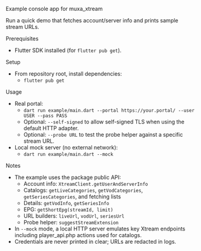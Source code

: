 Example console app for muxa_xtream

Run a quick demo that fetches account/server info and prints sample stream URLs.

Prerequisites
- Flutter SDK installed (for `flutter pub get`).

Setup
- From repository root, install dependencies:
  - `flutter pub get`

Usage
- Real portal:
  - `dart run example/main.dart --portal https://your.portal/ --user USER --pass PASS`
  - Optional: `--self-signed` to allow self-signed TLS when using the default HTTP adapter.
  - Optional: `--probe URL` to test the probe helper against a specific stream URL.
- Local mock server (no external network):
  - `dart run example/main.dart --mock`

Notes
- The example uses the package public API:
  - Account info: `XtreamClient.getUserAndServerInfo`
  - Catalogs: `getLiveCategories`, `getVodCategories`, `getSeriesCategories`, and fetching lists
  - Details: `getVodInfo`, `getSeriesInfo`
  - EPG: `getShortEpg(streamId, limit)`
  - URL builders: `liveUrl`, `vodUrl`, `seriesUrl`
  - Probe helper: `suggestStreamExtension`
- In `--mock` mode, a local HTTP server emulates key Xtream endpoints including player_api.php actions used for catalogs.
- Credentials are never printed in clear; URLs are redacted in logs.
